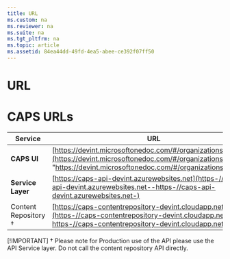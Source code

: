 ```yaml
---
title: URL
ms.custom: na
ms.reviewer: na
ms.suite: na
ms.tgt_pltfrm: na
ms.topic: article
ms.assetid: 84ea44dd-49fd-4ea5-abee-ce392f07ff50
---
```

# URL
# CAPS URLs

| Service | URL |
| --- | --- |
| **CAPS UI** | [https://devint.microsoftonedoc.com/#/organizations/partner](https://devint.microsoftonedoc.com/#/organizations/partner "https://devint.microsoftonedoc.com/#/organizations/partner") |
| **Service Layer** | [https://caps-api-devint.azurewebsites.net](https-//caps-api-devint.azurewebsites.net--https-//caps-api-devint.azurewebsites.net-) |
| Content Repository † | [https://caps-contentrepository-devint.cloudapp.net](https-//caps-contentrepository-devint.cloudapp.net--https-//caps-contentrepository-devint.cloudapp.net-) |

[!IMPORTANT] † Please note for Production use of the API please use the API Service layer.  Do not call the content repository API directly.
